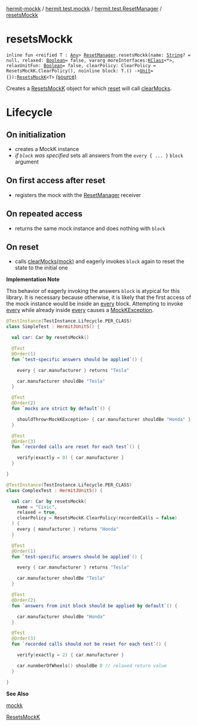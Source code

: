 [hermit-mockk](../../index.md) / [hermit.test.mockk](../index.md) / [hermit.test.ResetManager](index.md) / [resetsMockk](./resets-mockk.md)

# resetsMockk

`inline fun <reified T : `[`Any`](https://kotlinlang.org/api/latest/jvm/stdlib/kotlin/-any/index.html)`> `[`ResetManager`](https://rbusarow.github.io/Hermit/hermit-core/hermit.test/-reset-manager/index.md)`.resetsMockk(name: `[`String`](https://kotlinlang.org/api/latest/jvm/stdlib/kotlin/-string/index.html)`? = null, relaxed: `[`Boolean`](https://kotlinlang.org/api/latest/jvm/stdlib/kotlin/-boolean/index.html)` = false, vararg moreInterfaces: `[`KClass`](https://kotlinlang.org/api/latest/jvm/stdlib/kotlin.reflect/-k-class/index.html)`<*>, relaxUnitFun: `[`Boolean`](https://kotlinlang.org/api/latest/jvm/stdlib/kotlin/-boolean/index.html)` = false, clearPolicy: ClearPolicy = ResetsMockK.ClearPolicy(), noinline block: T.() -> `[`Unit`](https://kotlinlang.org/api/latest/jvm/stdlib/kotlin/-unit/index.html)` = {}): `[`ResetsMockK`](../-resets-mock-k/index.md)`<T>` [(source)](https://github.com/RBusarow/AutoReset/tree/master/hermit-mockk/src/main/kotlin/hermit/test/mockk/ResetsMockK.kt#L113)

Creates a [ResetsMockK](../-resets-mock-k/index.md) object for which [reset](https://rbusarow.github.io/Hermit/hermit-core/hermit.test/-resets/reset.md) will call [clearMocks](#).

# Lifecycle

## On initialization

* creates a MockK instance
* *if `block` was specified* sets all answers from the `every { ... }` `block` argument

## On first access after reset

* registers the mock with the [ResetManager](https://rbusarow.github.io/Hermit/hermit-core/hermit.test/-reset-manager/index.md) receiver

## On repeated access

* returns the same mock instance and does nothing with `block`

## On reset

* calls [clearMocks(mock)](#) and eagerly invokes `block` again to reset the state to the initial one

**Implementation Note**

This behavior of eagerly invoking the answers `block` is atypical for this library.  It is necessary
because otherwise, it is likely that the first access of the mock instance would be inside an [every](#) block.
Attempting to invoke [every](#) while already inside [every](#) causes a [MockKException](#).

``` kotlin
@TestInstance(TestInstance.Lifecycle.PER_CLASS)
class SimpleTest : HermitJUnit5() {

  val car: Car by resetsMockk()

  @Test
  @Order(1)
  fun `test-specific answers should be applied`() {

    every { car.manufacturer } returns "Tesla"

    car.manufacturer shouldBe "Tesla"
  }

  @Test
  @Order(2)
  fun `mocks are strict by default`() {

    shouldThrow<MockKException> { car.manufacturer shouldBe "Honda" }
  }

  @Test
  @Order(3)
  fun `recorded calls are reset for each test`() {

    verify(exactly = 0) { car.manufacturer }
  }

}
```

``` kotlin
@TestInstance(TestInstance.Lifecycle.PER_CLASS)
class ComplexTest : HermitJUnit5() {

  val car: Car by resetsMockk(
    name = "Civic",
    relaxed = true,
    clearPolicy = ResetsMockK.ClearPolicy(recordedCalls = false)
  ) {
    every { manufacturer } returns "Honda"
  }

  @Test
  @Order(1)
  fun `test-specific answers should be applied`() {

    every { car.manufacturer } returns "Tesla"

    car.manufacturer shouldBe "Tesla"
  }

  @Test
  @Order(2)
  fun `answers from init block should be applied by default`() {

    car.manufacturer shouldBe "Honda"
  }

  @Test
  @Order(3)
  fun `recorded calls should not be reset for each test`() {

    verify(exactly = 2) { car.manufacturer }

    car.nunmberOfWheels() shouldBe 0 // relaxed return value
  }

}
```

**See Also**

[mockk](#)

[ResetsMockK](../-resets-mock-k/index.md)


